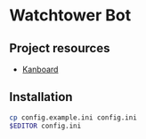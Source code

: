 # Watchtower Bot

## Project resources
- [Kanboard](https://kb.watchtowerbot.org/?controller=board&action=readonly&token=924cc644f73d4e33bb60bb478bc668b0f47e2ce660bedb220335a9959004)

## Installation
```sh
cp config.example.ini config.ini
$EDITOR config.ini
```
